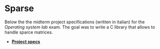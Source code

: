 # Sparse

Below the the midterm project specifications (written in italian) for the *Operating system lab* exam. The goal was to write a C library that allows to handle sparce matrices.

+ <b>[Project specs](https://nbviewer.jupyter.org/github/MatteoGiorgi/sparse/blob/master/src/sparse.pdf)</b>

